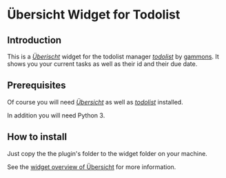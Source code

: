 # Übersicht Widget for Todolist

## Introduction

This is a [*Überischt*](http://tracesof.net/uebersicht/) widget for the todolist manager [*todolist*](https://github.com/gammons/todolist) by [gammons](https://github.com/gammons). It shows you your current tasks as well as their id and their due date.

## Prerequisites

Of course you will need [*Übersicht*](http://tracesof.net/uebersicht/) as well as [*todolist*](https://github.com/gammons/todolist) installed.

In addition you will need Python 3.

## How to install

Just copy the the plugin's folder to the widget folder on your machine.

See the [widget overview of Übersicht](http://tracesof.net/uebersicht-widgets/) for more information.